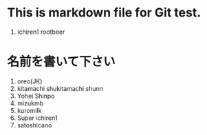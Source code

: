 # This is markdown file for Git test.

1. ichiren1
rootbeer

# 名前を書いて下さい  

1. oreo(JK)
2. kitamachi shukitamachi shunn 
3. Yohei Shinpo 
4. mizukmb
5. kuromilk
6. Super ichiren1
7. satoshicano
